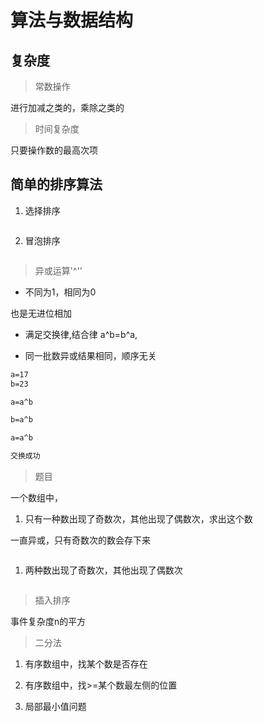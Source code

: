 # 算法与数据结构

## 复杂度

> 常数操作

进行加减之类的，乘除之类的

> 时间复杂度

只要操作数的最高次项



## 简单的排序算法

1. 选择排序
   
   ```java
   
   ```

2. 冒泡排序
   
   ```java
   
   ```

>    异或运算'^''

- 不同为1，相同为0

也是无进位相加

- 满足交换律,结合律
  a^b=b^a,

- 同一批数异或结果相同，顺序无关
  
  

```html
a=17
b=23

a=a^b

b=a^b  

a=a^b

交换成功
```

> 题目

一个数组中，

1. 只有一种数出现了奇数次，其他出现了偶数次，求出这个数

一直异或，只有奇数次的数会存下来

```java

```

1. 两种数出现了奇数次，其他出现了偶数次

```java

```



> 插入排序

事件复杂度n的平方





> 二分法

1. 有序数组中，找某个数是否存在

2. 有序数组中，找>=某个数最左侧的位置

3. 局部最小值问题

